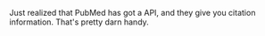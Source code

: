Just realized that PubMed has got a API, and they give you citation
information. That's pretty darn handy.

